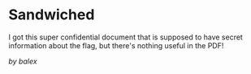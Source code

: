 # Sandwiched

I got this super confidential document that is supposed to have secret information about the flag, but there's nothing useful in the PDF!

_by balex_
